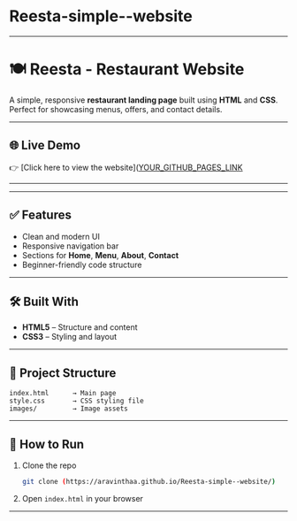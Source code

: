# Reesta-simple--website
---

# 🍽️ Reesta - Restaurant Website

A simple, responsive **restaurant landing page** built using **HTML** and **CSS**. Perfect for showcasing menus, offers, and contact details.

---

## 🌐 Live Demo

👉 [Click here to view the website]([YOUR_GITHUB_PAGES_LINK](https://aravinthaa.github.io/Reesta-simple--website/)

---



---

## ✅ Features

* Clean and modern UI
* Responsive navigation bar
* Sections for **Home**, **Menu**, **About**, **Contact**
* Beginner-friendly code structure

---

## 🛠️ Built With

* **HTML5** – Structure and content
* **CSS3** – Styling and layout

---

## 📂 Project Structure

```
index.html      → Main page  
style.css       → CSS styling file  
images/         → Image assets  
```

---

## 🚀 How to Run

1. Clone the repo

   ```bash
   git clone (https://aravinthaa.github.io/Reesta-simple--website/)
   ```
2. Open `index.html` in your browser

---


